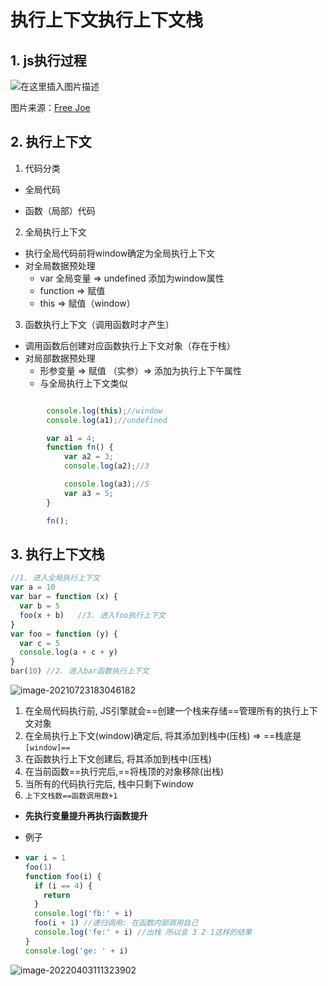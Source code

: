 # 执行上下文执行上下文栈

## 1. js执行过程

![在这里插入图片描述](https://cws201800115.oss-cn-shenzhen.aliyuncs.com/typoraimges/20201129121945306.png)

图片来源：[Free Joe](https://blog.csdn.net/wangfeijiu/article/details/110286324?ops_request_misc=%257B%2522request%255Fid%2522%253A%2522164895367316782184634060%2522%252C%2522scm%2522%253A%252220140713.130102334.pc%255Fblog.%2522%257D&request_id=164895367316782184634060&biz_id=0&utm_medium=distribute.pc_search_result.none-task-blog-2~blog~first_rank_ecpm_v1~rank_v31_ecpm-9-110286324.nonecase&utm_term=js&spm=1018.2226.3001.4450)

## 2. 执行上下文

1. 代码分类

+ 全局代码

+ 函数（局部）代码



2. 全局执行上下文

+ 执行全局代码前将window确定为全局执行上下文
+ 对全局数据预处理
  + var 全局变量 => undefined 添加为window属性
  + function => 赋值
  + this => 赋值（window）



3. 函数执行上下文（调用函数时才产生）

+ 调用函数后创建对应函数执行上下文对象（存在于栈）
+ 对局部数据预处理
  + 形参变量 => 赋值 （实参）=> 添加为执行上下午属性
  + 与全局执行上下文类似

```javascript

        console.log(this);//window
        console.log(a1);//undefined

        var a1 = 4;
        function fn() {
            var a2 = 3;
            console.log(a2);//3

            console.log(a3);//5
            var a3 = 5;
        }

        fn();
```

## 3. 执行上下文栈

```javascript
//1. 进入全局执行上下文
var a = 10
var bar = function (x) {
  var b = 5
  foo(x + b)   //3. 进入foo执行上下文           
}
var foo = function (y) {
  var c = 5
  console.log(a + c + y)
}
bar(10) //2. 进入bar函数执行上下文
```

![image-20210723183046182](https://cws201800115.oss-cn-shenzhen.aliyuncs.com/typoraimges/image-20210723183046182.png)

1. 在全局代码执行前, JS引擎就会==创建一个栈来存储==管理所有的执行上下文对象
2. 在全局执行上下文(window)确定后, 将其添加到栈中(压栈)  => ==栈底是`[window]==`
3. 在函数执行上下文创建后, 将其添加到栈中(压栈)
4. 在当前函数==执行完后,==将栈顶的对象移除(出栈)
5. 当所有的代码执行完后, 栈中只剩下window
6. `上下文栈数==函数调用数+1`

+ **先执行变量提升再执行函数提升**



+ 例子

+ ```javascript
  var i = 1
  foo(1)
  function foo(i) {
    if (i == 4) {
      return
    }
    console.log('fb:' + i)
    foo(i + 1) //递归调用: 在函数内部调用自己
    console.log('fe:' + i) //出栈 所以会 3 2 1这样的结果
  }
  console.log('ge: ' + i)
  ```

![image-20220403111323902](https://cws201800115.oss-cn-shenzhen.aliyuncs.com/typoraimges/image-20220403111323902.png)